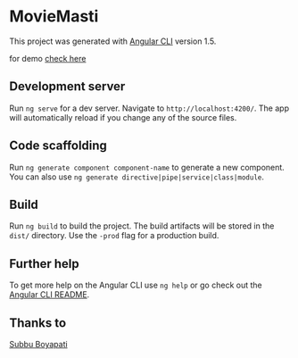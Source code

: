 # MovieMasti

This project was generated with [Angular CLI](https://github.com/angular/angular-cli) version 1.5.

for demo [check here](https://nmanikiran.github.io/movieMasti/)

## Development server

Run `ng serve` for a dev server. Navigate to `http://localhost:4200/`. The app will automatically reload if you change any of the source files.

## Code scaffolding

Run `ng generate component component-name` to generate a new component. You can also use `ng generate directive|pipe|service|class|module`.

## Build

Run `ng build` to build the project. The build artifacts will be stored in the `dist/` directory. Use the `-prod` flag for a production build.

## Further help

To get more help on the Angular CLI use `ng help` or go check out the [Angular CLI README](https://github.com/angular/angular-cli/blob/master/README.md).

## Thanks to

[Subbu Boyapati](https://github.com/subbuboyapati)
